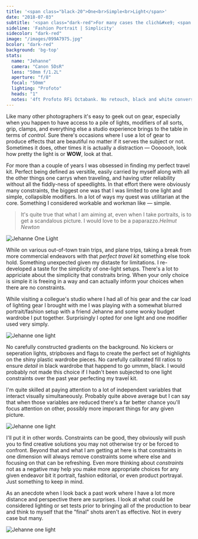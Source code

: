 ```yaml
---
title: '<span class="black-20">One<br>Simple<br>Light</span>'
date: "2018-07-03"
subtitle: '<span class="dark-red">For many cases the clich&#xe9; <span class="fw7">less is more</span> holds true.</span>'
sideline: 'Fashion Portrait | Simplicity'
sidecolor: "dark-red"
image: "/images/099A7975.jpg"
bcolor: "dark-red"
background: 'bg-top'
stats:
  name: "Jehanne"
  camera: "Canon 5DsR"
  lens: "50mm f/1.2L"
  aperture: "f/8"
  focal: "50mm"
  lighting: "Profoto"
  heads: "1"
  notes: '4ft Profoto RFi Octabank. No retouch, black and white conversion is as close as I can get to Ilford XP2 Super with digital, a favorite of mine with portraits.'
---
```


Like many other photographers it's easy to geek out on gear, especially when you happen to have access to a pile of lights, modifiers of all sorts, grip, clamps, and everything else a studio experience brings to the table in terms of *control*. Sure there's occasions where I use a lot of gear to produce effects that are beautiful no matter if it serves the subject or not. Sometimes it does, other times it is actually a distraction &mdash; Ooooooh, look how pretty the light is or **WOW**, look at that.

For more than a couple of years I was obsessed in finding my perfect travel kit. Perfect being defined as versitile, easily carried by myself along with all the other things one carrys when traveling, and having utter reliability without all the fiddly-ness of speedlights. In that effort there were obviously many constraints, the biggest one was that I was limited to one light and simple, collapsible modifiers. In a lot of ways my quest was utilitarian at the core. Something I considered workable and workman like &mdash; simple. 

>It's quite true that what I am aiming at, even when I take portraits, is to get a scandalous picture. I would love to be a paparazzo.<cite>Helmut Newton</cite>

![Jehanne One Light](/images/099A7932.jpg)

While on various out-of-town train trips, and plane trips, taking a break from more commercial endeavors with that *perfect travel kit* something else took hold. Something unexpected given my distaste for limitations. I re-developed a taste for the simplicity of one-light setups. There's a lot to appriciate about the simplicity that constraits bring. When your only choice is simple it is freeing in a way and can actually inform your choices when there are no constraints.

While visiting a collegue's studio where I had all of his gear and the car load of lighting gear I brought with me I was playing with a somewhat blurred portrait/fashion setup with a friend Jehanne and some wonky budget wardrobe I put together. Surprisingly I opted for one light and one modifier used very simply.

![Jehanne one light](/images/099A7944.jpg)

No carefully constructed gradients on the background. No kickers or seperation lights, stripboxes and flags to create the perfect set of highlights on the shiny plastic wardrobe pieces. No carefully calibrated fill ratios to ensure *detail* in black wardrobe that happend to go ummm, black. I would probably not made this choice if I hadn't been subjected to one light constraints over the past year perfecting my travel kit.

I'm quite skilled at paying attention to a lot of independent variables that interact visually simultaneously. Probably quite above average but I can say that when those variables are reduced there's a far better chance you'll focus attention on other, possibly more imporant things for any given picture.

![Jehanne one light](/images/099A7972.jpg)

I'll put it in other words. Constraints can be good, they obviously will push you to find creative solutions you may not otherwise try or be forced to confront. Beyond that and what I am getting at here is that constraints in one dimension will always remove constraints some where else and focusing on that can be refreshing. Even more thinking about *constraints* not as a negative may help you make more appropriate choices for any given endeavor bit it portrait, fashion editorial, or even product portrayal. Just something to keep in mind.

As an anecdote when I look back a past work where I have a lot more distance and perspective there are surprises. I look at what could be considered lighting or set tests prior to bringing all of the production to bear and think to myself that the "final" shots aren't as effective. Not in every case but many.

![Jehanne one light](/images/099A7973.jpg)


